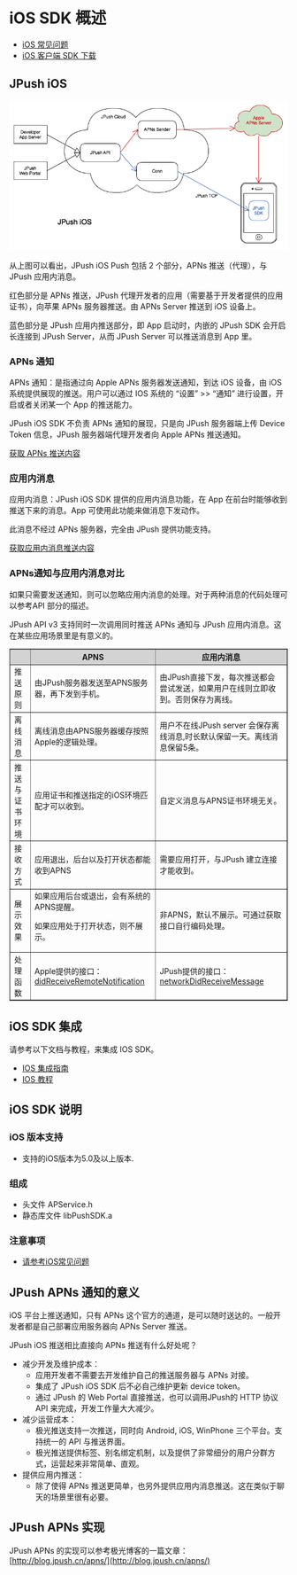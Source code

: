 # iOS SDK 概述

+ [iOS 常见问题](../../guideline/faq/#ios)
+ [iOS 客户端 SDK 下载](../../resources/#ios-sdk)

## JPush iOS

![jpush_ios](image/jpush_ios.png)

从上图可以看出，JPush iOS Push 包括 2 个部分，APNs 推送（代理），与 JPush 应用内消息。

红色部分是 APNs 推送，JPush 代理开发者的应用（需要基于开发者提供的应用证书），向苹果 APNs 服务器推送。由 APNs Server 推送到 iOS 设备上。

蓝色部分是 JPush 应用内推送部分，即 App 启动时，内嵌的 JPush SDK 会开启长连接到 JPush Server，从而 JPush Server 可以推送消息到 App 里。

### APNs 通知

APNs 通知：是指通过向 Apple APNs 服务器发送通知，到达 iOS 设备，由 iOS 系统提供展现的推送。用户可以通过 IOS 系统的 “设置” >> “通知” 进行设置，开启或者关闭某一个 App 的推送能力。

JPush iOS SDK 不负责 APNs 通知的展现，只是向 JPush 服务器端上传 Device Token 信息，JPush 服务器端代理开发者向 Apple APNs 推送通知。

[获取 APNs 推送内容](../client/ios_api/#apns)

### 应用内消息

应用内消息：JPush iOS SDK 提供的应用内消息功能，在 App 在前台时能够收到推送下来的消息。App 可使用此功能来做消息下发动作。

此消息不经过 APNs 服务器，完全由 JPush 提供功能支持。

[获取应用内消息推送内容](../client/ios_api/#_19)

### APNs通知与应用内消息对比

如果只需要发送通知，则可以忽略应用内消息的处理。对于两种消息的代码处理可以参考API 部分的描述。

JPush API v3 支持同时一次调用同时推送 APNs 通知与 JPush 应用内消息。这在某些应用场景里是有意义的。


<div class="table-d" align="center" >
  <table border="1" width = "100%">
    <tr  bgcolor="#D3D3D3" >
      <th ></th>
      <th >APNS</th>
      <th >应用内消息</th>
    </tr>
    <tr >
      <td>推送原则</td>
      <td>由JPush服务器发送至APNS服务器，再下发到手机。</td>
      <td>由JPush直接下发，每次推送都会尝试发送，如果用户在线则立即收到。否则保存为离线。</td>
    </tr>
    <tr >
      <td>离线消息</td>
      <td>离线消息由APNS服务器缓存按照Apple的逻辑处理。</td>
      <td>用户不在线JPush server 会保存离线消息,时长默认保留一天。离线消息保留5条。</td>
    </tr>
    <tr >
      <td>推送与证书环境</td>
      <td>应用证书和推送指定的iOS环境匹配才可以收到。</td>
      <td>自定义消息与APNS证书环境无关。</td>
    </tr>
    <tr >
      <td>接收方式</td>
      <td>应用退出，后台以及打开状态都能收到APNS</td>
      <td>需要应用打开，与JPush 建立连接才能收到。</td>
    </tr>
    <tr >
      <td>展示效果</td>
      <td>如果应用后台或退出，会有系统的APNS提醒。<p>如果应用处于打开状态，则不展示。</td>
      <td>非APNS，默认不展示。可通过获取接口自行编码处理。</td>
    </tr>
    <tr >
      <td>处理函数</td>
      <td>Apple提供的接口：<a href="../ios_api/#apns">didReceiveRemoteNotification</a></td>
      <td>JPush提供的接口：<a href="../ios_api/#_19">networkDidReceiveMessage</a></td>
    </tr>
  </table>
</div>




## iOS SDK 集成

请参考以下文档与教程，来集成 IOS SDK。

+ [IOS 集成指南](../../guideline/ios_guide)
+ [IOS 教程](../client/ios_tutorials)



## iOS SDK 说明

### iOS 版本支持

+ 支持的iOS版本为5.0及以上版本.

### 组成

+ 头文件 APService.h
+ 静态库文件 libPushSDK.a

### 注意事项
+ [请参考iOS常见问题](../../guideline/faq/#ios)

## JPush APNs 通知的意义

iOS 平台上推送通知，只有 APNs 这个官方的通道，是可以随时送达的。一般开发者都是自己部署应用服务器向 APNs Server 推送。

JPush iOS 推送相比直接向 APNs 推送有什么好处呢？

+ 减少开发及维护成本：
	+ 应用开发者不需要去开发维护自己的推送服务器与 APNs 对接。
	+ 集成了 JPush iOS SDK 后不必自己维护更新 device token。
	+ 通过 JPush 的 Web Portal 直接推送，也可以调用JPush的 HTTP 协议 API 来完成，开发工作量大大减少。
+ 减少运营成本：
	+ 极光推送支持一次推送，同时向 Android, iOS, WinPhone 三个平台。支持统一的 API 与推送界面。
	+ 极光推送提供标签、别名绑定机制，以及提供了非常细分的用户分群方式，运营起来非常简单、直观。
+ 提供应用内推送：
	+ 除了使得 APNs 推送更简单，也另外提供应用内消息推送。这在类似于聊天的场景里很有必要。

## JPush APNs 实现

JPush APNs 的实现可以参考极光博客的一篇文章：[http://blog.jpush.cn/apns/](http://blog.jpush.cn/apns/)


